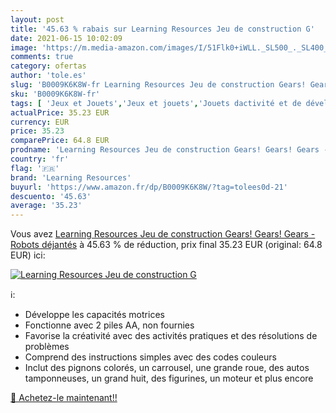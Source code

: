 ```yaml
---
layout: post
title: '45.63 % rabais sur Learning Resources Jeu de construction G'
date: 2021-06-15 10:02:09
image: 'https://m.media-amazon.com/images/I/51Flk0+iWLL._SL500_._SL400_.jpg'
comments: true
category: ofertas
author: 'tole.es'
slug: 'B0009K6K8W-fr Learning Resources Jeu de construction Gears! Gears! Gears...'
sku: 'B0009K6K8W-fr'
tags: [ 'Jeux et Jouets','Jeux et jouets','Jouets dactivité et de développement','Jouets déveil et 1er âge','learning resources', ]
actualPrice: 35.23 EUR
currency: EUR
price: 35.23
comparePrice: 64.8 EUR
prodname: 'Learning Resources Jeu de construction Gears! Gears! Gears - Robots déjantés'
country: 'fr'
flag: '🇫🇷'
brand: 'Learning Resources'
buyurl: 'https://www.amazon.fr/dp/B0009K6K8W/?tag=tolees0d-21'
descuento: '45.63'
average: '35.23'
---
```


Vous avez [Learning Resources Jeu de construction Gears! Gears! Gears - Robots déjantés](https://www.amazon.fr/dp/B0009K6K8W/?tag=tolees0d-21)  à  45.63 % de réduction, prix final  35.23 EUR (original: 64.8 EUR) ici:

[![Learning Resources Jeu de construction G](https://m.media-amazon.com/images/I/51Flk0+iWLL._SL500_._SL400_.jpg)](https://www.amazon.fr/dp/B0009K6K8W/?tag=tolees0d-21)

ℹ️:

- Développe les capacités motrices
- Fonctionne avec 2 piles AA, non fournies
- Favorise la créativité avec des activités pratiques et des résolutions de problèmes
- Comprend des instructions simples avec des codes couleurs
- Inclut des pignons colorés, un carrousel, une grande roue, des autos tamponneuses, un grand huit, des figurines, un moteur et plus encore

[🛒 Achetez-le maintenant!!](https://www.amazon.fr/dp/B0009K6K8W/?tag=tolees0d-21)
